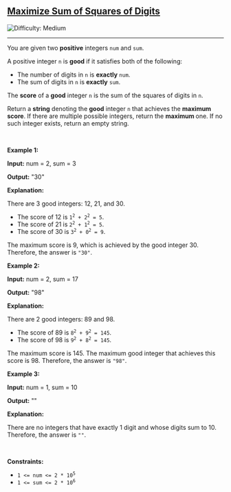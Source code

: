 <h2><a href="https://leetcode.com/problems/maximize-sum-of-squares-of-digits">Maximize Sum of Squares of Digits</a></h2> <img src='https://img.shields.io/badge/Difficulty-Medium-orange' alt='Difficulty: Medium' /><hr><p>You are given two <strong>positive</strong> integers <code>num</code> and <code>sum</code>.</p>

<p>A positive integer <code>n</code> is <strong>good</strong> if it satisfies both of the following:</p>

<ul>
	<li>The number of digits in <code>n</code> is <strong>exactly</strong> <code>num</code>.</li>
	<li>The sum of digits in <code>n</code> is <strong>exactly</strong> <code>sum</code>.</li>
</ul>

<p>The <strong>score</strong> of a <strong>good</strong> integer <code>n</code> is the sum of the squares of digits in <code>n</code>.</p>

<p>Return a <strong>string</strong> denoting the <strong>good</strong> integer <code>n</code> that achieves the <strong>maximum</strong> <strong>score</strong>. If there are multiple possible integers, return the <strong>maximum </strong>​​​​​​​one. If no such integer exists, return an empty string.</p>

<p>&nbsp;</p>
<p><strong class="example">Example 1:</strong></p>

<div class="example-block">
<p><strong>Input:</strong> <span class="example-io">num = 2, sum = 3</span></p>

<p><strong>Output:</strong> <span class="example-io">&quot;30&quot;</span></p>

<p><strong>Explanation:</strong></p>

<p>There are 3 good integers: 12, 21, and 30.</p>

<ul>
	<li>The score of 12 is <code>1<sup>2</sup> + 2<sup>2</sup> = 5</code>.</li>
	<li>The score of 21 is <code>2<sup>2</sup> + 1<sup>2</sup> = 5</code>.</li>
	<li>The score of 30 is <code>3<sup>2</sup> + 0<sup>2</sup> = 9</code>.</li>
</ul>

<p>The maximum score is 9, which is achieved by the good integer 30. Therefore, the answer is <code>&quot;30&quot;</code>.</p>
</div>

<p><strong class="example">Example 2:</strong></p>

<div class="example-block">
<p><strong>Input:</strong> <span class="example-io">num = 2, sum = 17</span></p>

<p><strong>Output:</strong> <span class="example-io">&quot;98&quot;</span></p>

<p><strong>Explanation:</strong></p>

<p>There are 2 good integers: 89 and 98.</p>

<ul>
	<li>The score of 89 is <code>8<sup>2</sup> + 9<sup>2</sup> = 145</code>.</li>
	<li>The score of 98 is <code>9<sup>2</sup> + 8<sup>2</sup> = 145</code>.</li>
</ul>

<p>The maximum score is 145. The maximum good integer that achieves this score is 98. Therefore, the answer is <code>&quot;98&quot;</code>.</p>
</div>

<p><strong class="example">Example 3:</strong></p>

<div class="example-block">
<p><strong>Input:</strong> <span class="example-io">num = 1, sum = 10</span></p>

<p><strong>Output:</strong> <span class="example-io">&quot;&quot;</span></p>

<p><strong>Explanation:</strong></p>

<p>There are no integers that have exactly 1 digit and whose digits sum to 10. Therefore, the answer is <code>&quot;&quot;</code>.</p>
</div>

<p>&nbsp;</p>
<p><strong>Constraints:</strong></p>

<ul>
	<li><code>1 &lt;= num &lt;= 2 * 10<sup>5</sup></code></li>
	<li><code>1 &lt;= sum &lt;= 2 * 10<sup>6</sup></code></li>
</ul>
